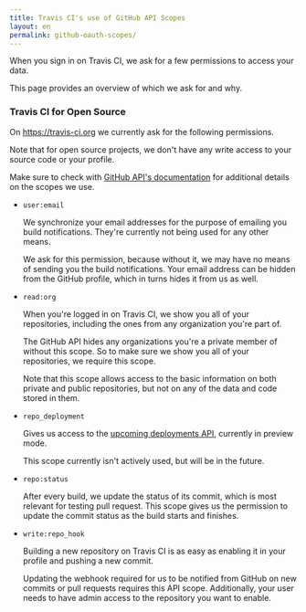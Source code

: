 ```yaml
---
title: Travis CI's use of GitHub API Scopes
layout: en
permalink: github-oauth-scopes/
---
```

When you sign in on Travis CI, we ask for a few permissions to access your data.

This page provides an overview of which we ask for and why.

### Travis CI for Open Source

On <https://travis-ci.org> we currently ask for the following permissions.

Note that for open source projects, we don't have any write access to your
source code or your profile.

Make sure to check with [GitHub API's documentation](/user/github-oauth-scopes/)
for additional details on the scopes we use.

* `user:email`

    We synchronize your email addresses for the purpose of emailing you build
    notifications. They're currently not being used for any other means.

    We ask for this permission, because without it, we may have no means of
    sending you the build notifications. Your email address can be hidden from
    the GitHub profile, which in turns hides it from us as well.

* `read:org`

    When you're logged in on Travis CI, we show you all of your repositories,
    including the ones from any organization you're part of.

    The GitHub API hides any organizations you're a private member of without
    this scope. So to make sure we show you all of your repositories, we require
    this scope.

    Note that this scope allows access to the basic information on both private
    and public repositories, but not on any of the data and code stored in them.

* `repo_deployment`

    Gives us access to the [upcoming deployments
    API](http://developer.github.com/v3/repos/deployments/), currently in preview mode.

    This scope currently isn't actively used, but will be in the future.

* `repo:status`

    After every build, we update the status of its commit, which is most
    relevant for testing pull request. This scope gives us the permission to
    update the commit status as the build starts and finishes.

* `write:repo_hook`

    Building a new repository on Travis CI is as easy as enabling it in your
    profile and pushing a new commit.

    Updating the webhook required for us to be notified from GitHub on new
    commits or pull requests requires this API scope. Additionally, your user
    needs to have admin access to the repository you want to enable.
